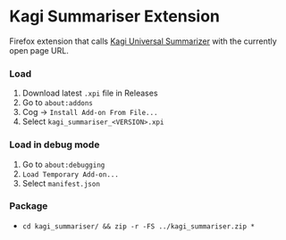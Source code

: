 # Kagi Summariser Extension

Firefox extension that calls [Kagi Universal Summarizer](https://kagi.com/summarizer/index.html) with the currently open page URL.

### Load
1. Download latest `.xpi` file in Releases
2. Go to `about:addons`
3. Cog -> `Install Add-on From File...`
4. Select `kagi_summariser_<VERSION>.xpi`

### Load in debug mode
1. Go to `about:debugging`
2. `Load Temporary Add-on...`
3. Select `manifest.json`

### Package
- `cd kagi_summariser/ && zip -r -FS ../kagi_summariser.zip *`
